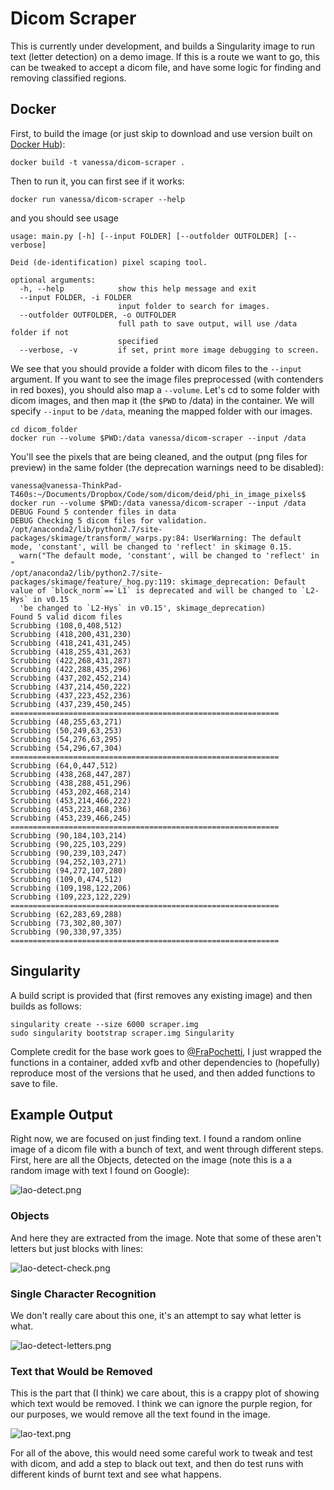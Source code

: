 # Dicom Scraper

This is currently under development, and builds a Singularity image to run text (letter detection) on a demo image. If this is a route we want to go, this can be tweaked to accept a dicom file, and have some logic for finding and removing classified regions.

## Docker
First, to build the image (or just skip to download and use version built on [Docker Hub](https://hub.docker.com/r/vanessa/dicom-scraper/)):

```
docker build -t vanessa/dicom-scraper .
```

Then to run it, you can first see if it works:

```
docker run vanessa/dicom-scraper --help
```

and you should see usage

```
usage: main.py [-h] [--input FOLDER] [--outfolder OUTFOLDER] [--verbose]

Deid (de-identification) pixel scaping tool.

optional arguments:
  -h, --help            show this help message and exit
  --input FOLDER, -i FOLDER
                        input folder to search for images.
  --outfolder OUTFOLDER, -o OUTFOLDER
                        full path to save output, will use /data folder if not
                        specified
  --verbose, -v         if set, print more image debugging to screen.
```

We see that you should provide a folder with dicom files to the `--input` argument. If you want to see the image files preprocessed (with contenders in red boxes), you should also map a `--volume`. Let's cd to some folder with dicom images, and then map it (the `$PWD` to /data) in the container. We will specify `--input` to be `/data`, meaning the mapped folder with our images.

```
cd dicom_folder
docker run --volume $PWD:/data vanessa/dicom-scraper --input /data
``` 

You'll see the pixels that are being cleaned, and the output (png files for preview) in the same folder (the deprecation warnings need to be disabled):

```
vanessa@vanessa-ThinkPad-T460s:~/Documents/Dropbox/Code/som/dicom/deid/phi_in_image_pixels$ docker run --volume $PWD:/data vanessa/dicom-scraper --input /data
DEBUG Found 5 contender files in data
DEBUG Checking 5 dicom files for validation.
/opt/anaconda2/lib/python2.7/site-packages/skimage/transform/_warps.py:84: UserWarning: The default mode, 'constant', will be changed to 'reflect' in skimage 0.15.
  warn("The default mode, 'constant', will be changed to 'reflect' in "
/opt/anaconda2/lib/python2.7/site-packages/skimage/feature/_hog.py:119: skimage_deprecation: Default value of `block_norm`==`L1` is deprecated and will be changed to `L2-Hys` in v0.15
  'be changed to `L2-Hys` in v0.15', skimage_deprecation)
Found 5 valid dicom files
Scrubbing (108,0,408,512)
Scrubbing (418,200,431,230)
Scrubbing (418,241,431,245)
Scrubbing (418,255,431,263)
Scrubbing (422,268,431,287)
Scrubbing (422,288,435,296)
Scrubbing (437,202,452,214)
Scrubbing (437,214,450,222)
Scrubbing (437,223,452,236)
Scrubbing (437,239,450,245)
============================================================
Scrubbing (48,255,63,271)
Scrubbing (50,249,63,253)
Scrubbing (54,276,63,295)
Scrubbing (54,296,67,304)
============================================================
Scrubbing (64,0,447,512)
Scrubbing (438,268,447,287)
Scrubbing (438,288,451,296)
Scrubbing (453,202,468,214)
Scrubbing (453,214,466,222)
Scrubbing (453,223,468,236)
Scrubbing (453,239,466,245)
============================================================
Scrubbing (90,184,103,214)
Scrubbing (90,225,103,229)
Scrubbing (90,239,103,247)
Scrubbing (94,252,103,271)
Scrubbing (94,272,107,280)
Scrubbing (109,0,474,512)
Scrubbing (109,198,122,206)
Scrubbing (109,223,122,229)
============================================================
Scrubbing (62,283,69,288)
Scrubbing (73,302,80,307)
Scrubbing (90,330,97,335)
============================================================
```

## Singularity
A build script is provided that (first removes any existing image) and then builds as follows:

```
singularity create --size 6000 scraper.img
sudo singularity bootstrap scraper.img Singularity
```

Complete credit for the base work goes to [@FraPochetti](http://francescopochetti.com/portfoliodata-science-machine-learning/), I just wrapped the functions in a container, added xvfb and other dependencies to (hopefully) reproduce most of the versions that he used, and then added functions to save to file.


## Example Output
Right now, we are focused on just finding text. I found a random online image of a dicom file with a bunch of text, and went through different steps. First, here are all the Objects, detected on the image (note this is a a random image with text I found on Google):

![lao-detect.png](img/lao-detect.png)


### Objects
And here they are extracted from the image. Note that some of these aren't letters but just blocks with lines:

![lao-detect-check.png](img/lao-detect-check.png)


### Single Character Recognition

We don't really care about this one, it's an attempt to say what letter is what.

![lao-detect-letters.png](img/lao-detect-letters.png)


### Text that Would be Removed
This is the part that (I think) we care about, this is a crappy plot of showing which text would be removed. I think we can ignore the purple region, for our purposes, we would remove all the text found in the image.

![lao-text.png](img/lao-text.png)


For all of the above, this would need some careful work to tweak and test with dicom, and add a step to black out text, and then do test runs with different kinds of burnt text and see what happens.
